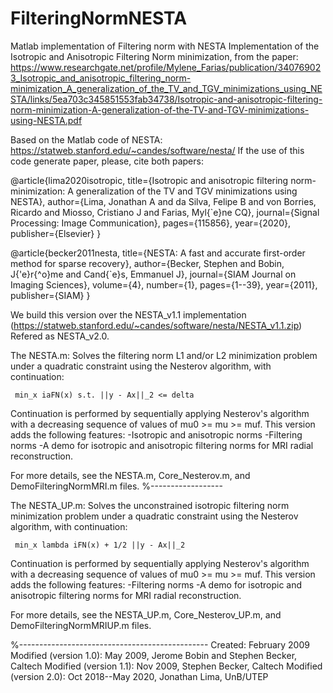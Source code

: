 # FilteringNormNESTA
Matlab implementation of Filtering norm with NESTA
Implementation of the Isotropic and Anisotropic Filtering Norm minimization, from the paper: https://www.researchgate.net/profile/Mylene_Farias/publication/340769023_Isotropic_and_anisotropic_filtering_norm-minimization_A_generalization_of_the_TV_and_TGV_minimizations_using_NESTA/links/5ea703c345851553fab34738/Isotropic-and-anisotropic-filtering-norm-minimization-A-generalization-of-the-TV-and-TGV-minimizations-using-NESTA.pdf

Based on the Matlab code of NESTA: 
https://statweb.stanford.edu/~candes/software/nesta/
If the use of this code generate paper, please, cite both papers:

@article{lima2020isotropic,
  title={Isotropic and anisotropic filtering norm-minimization: A generalization of the TV and TGV minimizations using NESTA},
  author={Lima, Jonathan A and da Silva, Felipe B and von Borries, Ricardo and Miosso, Cristiano J and Farias, Myl{\`e}ne CQ},
  journal={Signal Processing: Image Communication},
  pages={115856},
  year={2020},
  publisher={Elsevier}
}

@article{becker2011nesta,
  title={NESTA: A fast and accurate first-order method for sparse recovery},
  author={Becker, Stephen and Bobin, J{\'e}r{\^o}me and Cand{\`e}s, Emmanuel J},
  journal={SIAM Journal on Imaging Sciences},
  volume={4},
  number={1},
  pages={1--39},
  year={2011},
  publisher={SIAM}
}

We build this version over the NESTA_v1.1 implementation (https://statweb.stanford.edu/~candes/software/nesta/NESTA_v1.1.zip)
Refered as NESTA_v2.0.

The NESTA.m:
Solves the filtering norm L1 and/or L2 minimization problem under a quadratic constraint using the Nesterov algorithm, with continuation:

     min_x iaFN(x) s.t. ||y - Ax||_2 <= delta
 
 Continuation is performed by sequentially applying Nesterov's algorithm with a decreasing sequence of values of  mu0 >= mu >= muf.
This version adds the following features:
-Isotropic and anisotropic norms
-Filtering norms
-A demo for isotropic and anisotropic filtering norms for MRI radial reconstruction. 

For more details, see the NESTA.m, Core_Nesterov.m, and DemoFilteringNormMRI.m files.
%------------------

The NESTA_UP.m:
Solves the unconstrained isotropic filtering norm minimization problem under a quadratic constraint using the Nesterov algorithm, with continuation:

     min_x lambda iFN(x) + 1/2 ||y - Ax||_2
 
 Continuation is performed by sequentially applying Nesterov's algorithm with a decreasing sequence of values of  mu0 >= mu >= muf.
This version adds the following features:
-Filtering norms
-A demo for isotropic and anisotropic filtering norms for MRI radial reconstruction. 

For more details, see the NESTA_UP.m, Core_Nesterov_UP.m, and DemoFilteringNormMRIUP.m files.

%-----------------------------------------------
 Created: February 2009
 Modified (version 1.0): May 2009, Jerome Bobin and Stephen Becker, Caltech
 Modified (version 1.1): Nov 2009, Stephen Becker, Caltech
 Modified (version 2.0): Oct 2018--May 2020, Jonathan Lima, UnB/UTEP
 











